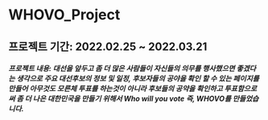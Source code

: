# WHOVO_Project
## 프로젝트 기간: 2022.02.25 ~ 2022.03.21
##### 프로젝트 내용: 대선을 앞두고 좀 더 많은 사람들이 자신들의 의무를 행사했으면 좋겠다는 생각으로 주요 대선후보의 정보 및 일정, 후보자들의 공야을 확인 할 수 있는 페이지를 만들어 아무것도 모른체 투표를 하는것이 아니라 후보들의 공약을 확인하고 투표함으로써 좀 더 나은 대한민국을 만들기 위해서 Who will you vote 즉, WHOVO를 만들었습니다.

